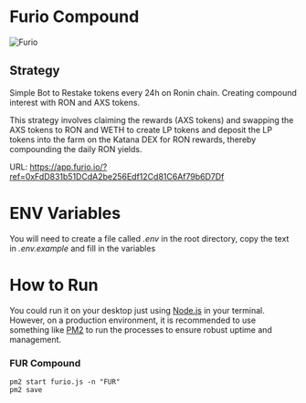 # Furio Compound
![Furio](https://www.furio.io/file/2022/04/Social-Share-Image.jpg)


## Strategy 
Simple Bot to Restake tokens every 24h on Ronin chain. Creating compound interest with RON and AXS tokens. 

This strategy involves claiming the rewards (AXS tokens) and swapping the AXS tokens to RON and WETH to create LP tokens and deposit the LP tokens into the farm on the Katana DEX for RON rewards, thereby compounding the daily RON yields. 

URL: https://app.furio.io/?ref=0xFdD831b51DCdA2be256Edf12Cd81C6Af79b6D7Df 


# ENV Variables 
You will need to create a file called *.env* in the root directory, copy the text in *.env.example* and fill in the variables 


# How to Run 
You could run it on your desktop just using [Node.js](https://github.com/nodejs/node) in your terminal. However, on a production environment, it is recommended to use something like [PM2](https://github.com/Unitech/pm2) to run the processes to ensure robust uptime and management. 

### FUR Compound
```
pm2 start furio.js -n "FUR"
pm2 save

```
